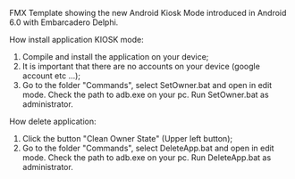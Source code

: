 FMX Template showing the new Android Kiosk Mode introduced in Android 6.0 with Embarcadero Delphi.

How install application KIOSK mode:

1. Сompile and install the application on your device;
2. It is important that there are no accounts on your device (google account etc ...);
3. Go to the folder "Commands", select SetOwner.bat and open in edit mode.
Check the path to adb.exe on your pc.
Run SetOwner.bat as administrator.

How delete application:
1. Click the button "Clean Owner State" (Upper left button);
2. Go to the folder "Commands", select DeleteApp.bat and open in edit mode.
Check the path to adb.exe on your pc.
Run DeleteApp.bat as administrator.
